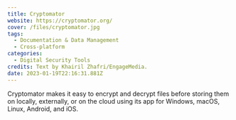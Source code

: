 ```yaml
---
title: Cryptomator
website: https://cryptomator.org/
cover: /files/cryptomator.jpg
tags:
  - Documentation & Data Management
  - Cross-platform
categories:
  - Digital Security Tools
credits: Text by Khairil Zhafri/EngageMedia.
date: 2023-01-19T22:16:31.881Z
---
```

C﻿ryptomator makes it easy to encrypt and decrypt files before storing them on locally, externally, or on the cloud using its app for Windows, macOS, Linux, Android, and iOS.